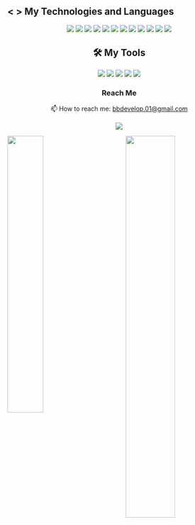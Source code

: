 ##  < > My Technologies and Languages
<div align="center">
<img src="https://img.shields.io/badge/HTML5-323330?style=for-the-badge&logo=html5&logoColor=orange"/>
<img src="https://img.shields.io/badge/CSS3-323330?style=for-the-badge&logo=css3&logoColor=blue"/>
<img src="https://img.shields.io/badge/JavaScript-323330?style=for-the-badge&logo=javascript&logoColor=F7DF1E" />
<img src="https://img.shields.io/badge/C%23-323330?style=for-the-badge&logo=c-sharp&logoColor=blue"/>
<img src="https://img.shields.io/badge/C-323330?style=for-the-badge&logo=c&logoColor=white"/>
<img src="https://img.shields.io/badge/GIT-323330?style=for-the-badge&logo=git&logoColor=red"/>
<img src="https://img.shields.io/badge/Java-323330?style=for-the-badge&logo=java&logoColor=orange" />
<img src="https://img.shields.io/badge/Bootstrap-323330?style=for-the-badge&logo=bootstrap&logoColor=purple" />
<img src="https://img.shields.io/badge/PostgreSQL-323330?style=for-the-badge&logo=postgresql&logoColor=darkblue" />
<img src="https://img.shields.io/badge/Spring-323330?style=for-the-badge&logo=spring&logoColor=green"/>
<img src="https://img.shields.io/badge/redis-%23DD0031.svg?&style=for-the-badge&logo=redis&logoColor=white"/>
<img src="https://img.shields.io/badge/Angular-323330?style=for-the-badge&logo=angular&logoColor=red"/>


##  🛠 My Tools

<img src="https://img.shields.io/badge/Android_Studio-323330?style=for-the-badge&logo=android-studio&logoColor=blue"/>
<img src="https://img.shields.io/badge/Eclipse-323330?style=for-the-badge&logo=eclipse&logoColor=purple"/>
<img src="https://img.shields.io/badge/IntelliJIDEA-000000.svg?style=for-the-badge&logo=intellij-idea&logoColor=yellow"/>
<img src="https://img.shields.io/badge/Swagger-323330?style=for-the-badge&logo=Swagger&logoColor=green"/>
<img src="https://img.shields.io/badge/Visual_Studio-323330?style=for-the-badge&logo=visual%20studio&logoColor=blue"/>


<!--## 📖 Currently Learning


<img src="https://img.shields.io/badge/Flutter-323330?style=for-the-badge&logo=flutter&logoColor=blue" />
<img src="https://img.shields.io/badge/redis-%23DD0031.svg?&style=for-the-badge&logo=redis&logoColor=white"/>
<img src="https://img.shields.io/badge/Angular-323330?style=for-the-badge&logo=angular&logoColor=red"/>
<img src="https://img.shields.io/badge/Dart-323330?style=for-the-badge&logo=dart&logoColor=blue"/>
<img src="https://img.shields.io/badge/NuGet-323330?style=for-the-badge&logo=nuget&logoColor=blue"/>-->


### Reach Me


 📫 How to reach me: bbdevelop.01@gmail.com <br/><br/>
 ![](https://komarev.com/ghpvc/?username=batuhanb)
 
 </div>

 <p><img align="left" width="40%" src="https://github-readme-stats.vercel.app/api/top-langs?username=batuhanb&show_icons=true&theme=radical&layout=compact" /></p>
 <p>&nbsp;<img align="right" width="47%"src="https://github-readme-stats.vercel.app/api?username=batuhanb&show_icons=true&theme=radical"/></p>

